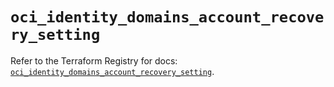 # `oci_identity_domains_account_recovery_setting`

Refer to the Terraform Registry for docs: [`oci_identity_domains_account_recovery_setting`](https://registry.terraform.io/providers/oracle/oci/6.18.0/docs/resources/identity_domains_account_recovery_setting).
